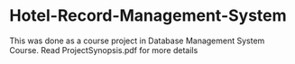 # Hotel-Record-Management-System
This was done as a course project in Database Management System Course.
Read ProjectSynopsis.pdf for more details
